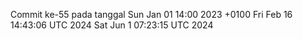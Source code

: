 Commit ke-55 pada tanggal Sun Jan 01 14:00 2023 +0100
Fri Feb 16 14:43:06 UTC 2024
Sat Jun  1 07:23:15 UTC 2024
